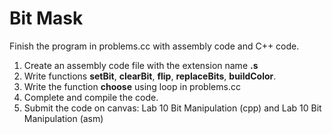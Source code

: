 # Bit Mask

Finish the program in problems.cc with assembly code and C++ code.

1. Create an assembly code file with the extension name **.s**
2. Write functions **setBit**, **clearBit**, **flip**, **replaceBits**, **buildColor**.
3. Write the function **choose** using loop in problems.cc
4. Complete and compile the code.
5. Submit the code on canvas: Lab 10 Bit Manipulation (cpp) and Lab 10 Bit Manipulation (asm)
